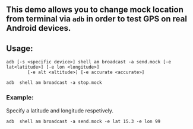 ## This demo allows you to change mock location from terminal via `adb` in order to test GPS on real Android devices.


## Usage:

```batch
adb [-s <specific device>] shell am broadcast -a send.mock [-e lat<latitude>] [-e lon <longitude>]
        [-e alt <altitude>] [-e accurate <accurate>]
```

```batch
adb  shell am broadcast -a stop.mock
```

### Example:

Specify a latitude and longitude respetively.

```batch
adb  shell am broadcast -a send.mock -e lat 15.3 -e lon 99
```
